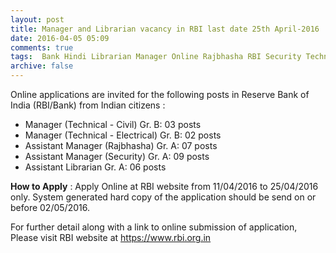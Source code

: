 ```yaml
---
layout: post
title: Manager and Librarian vacancy in RBI last date 25th April-2016   
date: 2016-04-05 05:09
comments: true
tags:  Bank Hindi Librarian Manager Online Rajbhasha RBI Security Technical 
archive: false
---
```

Online applications are invited for the following posts in Reserve Bank of India (RBI/Bank) from Indian citizens :

- Manager (Technical - Civil) Gr. B: 03 posts
- Manager (Technical - Electrical) Gr. B: 02 posts
- Assistant Manager (Rajbhasha) Gr. A: 07 posts
- Assistant Manager (Security) Gr. A: 09 posts
- Assistant Librarian Gr. A: 06 posts



**How to Apply** : Apply Online at RBI website from 11/04/2016 to 25/04/2016 only. System generated hard copy of the application should be send on or before 02/05/2016. 

For further detail along with a link to online submission of application, Please visit RBI website at <https://www.rbi.org.in>
